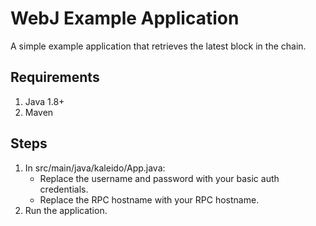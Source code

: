 # WebJ Example Application

A simple example application that retrieves the latest block in the chain. 

## Requirements

1. Java 1.8+ 
2. Maven

## Steps
1. In src/main/java/kaleido/App.java:
   + Replace the username and password with your basic auth credentials.
   + Replace the RPC hostname with your RPC hostname.
2. Run the application.


